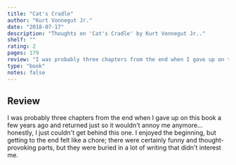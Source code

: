 ```yaml
---
title: "Cat's Cradle"
author: "Kurt Vonnegut Jr."
date: "2018-07-17"
description: "Thoughts on 'Cat's Cradle' by Kurt Vonnegut Jr.."
shelf: ""
rating: 2
pages: 179
review: "I was probably three chapters from the end when I gave up on this book a few years ago and returned just so it wouldn't annoy me anymore... honestly, I just couldn't get behind this one. I enjoyed the beginning, but getting to the end felt like a chore; there were certainly funny and thought-provoking parts, but they were buried in a lot of writing that didn't interest me."
type: "book"
notes: false
---
```


## Review

I was probably three chapters from the end when I gave up on this book a few years ago and returned just so it wouldn't annoy me anymore... honestly, I just couldn't get behind this one. I enjoyed the beginning, but getting to the end felt like a chore; there were certainly funny and thought-provoking parts, but they were buried in a lot of writing that didn't interest me.
